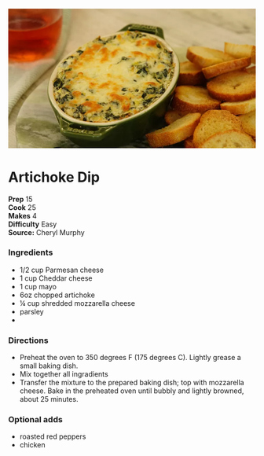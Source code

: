 ![](/images/AR_GC_SpinachArtichokeDip_stills_DSC04278-2000-42fe14a618914c8e89b7dd38f7e7aa8b.jpg)

# Artichoke Dip

**Prep** 15  
**Cook** 25  
**Makes** 4  
**Difficulty** Easy  
**Source:** Cheryl Murphy

### Ingredients
- 1/2 cup Parmesan cheese
- 1 cup Cheddar cheese
- 1 cup mayo
- 6oz chopped artichoke
- ¼ cup shredded mozzarella cheese
- parsley  
- 
### Directions
-  Preheat the oven to 350 degrees F (175 degrees C). Lightly grease a small baking dish.
- Mix together all ingradients
- Transfer the mixture to the prepared baking dish; top with mozzarella cheese. Bake in the preheated oven until bubbly and lightly browned, about 25 minutes.

### Optional adds
 - roasted red peppers
 - chicken
